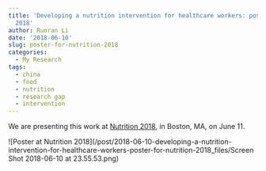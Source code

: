 ```yaml
---
title: 'Developing a nutrition intervention for healthcare workers: poster for Nutrition
  2018'
author: Ruoran Li
date: '2018-06-10'
slug: poster-for-nutrition-2018
categories:
  - My Research
tags:
  - china
  - food
  - nutrition
  - research gap
  - intervention
---
```


We are presenting this work at [Nutrition 2018](https://meeting.nutrition.org/), in Boston, MA, on June 11. 

![Poster at Nutrition 2018](/post/2018-06-10-developing-a-nutrition-intervention-for-healthcare-workers-poster-for-nutrition-2018_files/Screen Shot 2018-06-10 at 23.55.53.png)